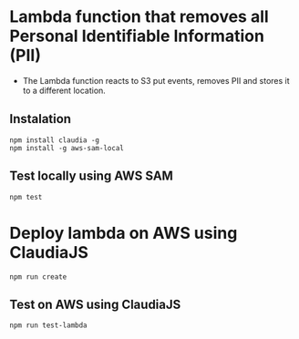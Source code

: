 # Lambda function that removes all Personal Identifiable Information (PII)

- The Lambda function reacts to S3 put events, removes PII and stores
it to a different location.

## Instalation

```
npm install claudia -g
npm install -g aws-sam-local
```

## Test locally using AWS SAM

```
npm test
```

# Deploy lambda on AWS using ClaudiaJS

```
npm run create
```

## Test on AWS using ClaudiaJS

```
npm run test-lambda
```
